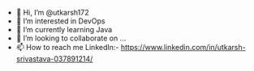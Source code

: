 - 👋 Hi, I’m @utkarsh172
- 👀 I’m interested in DevOps
- 🌱 I’m currently learning Java
- 💞️ I’m looking to collaborate on ...
- 📫 How to reach me 
  LinkedIn:- https://www.linkedin.com/in/utkarsh-srivastava-037891214/

<!---
utkarsh172/utkarsh172 is a ✨ special ✨ repository because its `README.md` (this file) appears on your GitHub profile.
You can click the Preview link to take a look at your changes.
--->
